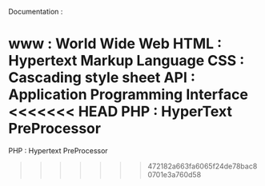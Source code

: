 Documentation :

www : World Wide Web
HTML : Hypertext Markup Language
CSS : Cascading style sheet
API : Application Programming Interface
<<<<<<< HEAD
PHP : HyperText PreProcessor
=======
PHP : Hypertext PreProcessor
>>>>>>> 472182a663fa6065f24de78bac80701e3a760d58
